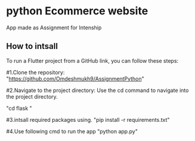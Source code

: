 # python Ecommerce website

App made as Assignment for Intenship 

## How to intsall 
 To run a Flutter project from a GitHub link, you can follow these steps:

#1.Clone the repository:
"https://github.com/Omdeshmukh9/AssignmentPython"

#2.Navigate to the project directory: Use the cd command to navigate into the project directory.
   
"cd flask "

#3.intsall required packages using.
"pip install -r requirements.txt"  

#4.Use following cmd to run the app 
"python app.py"
